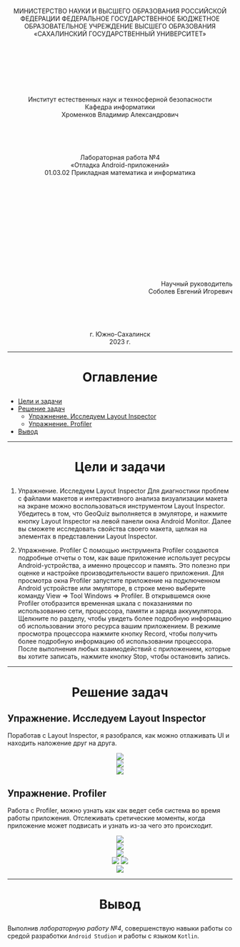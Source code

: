 <p align = "center">МИНИСТЕРСТВО НАУКИ И ВЫСШЕГО ОБРАЗОВАНИЯ
РОССИЙСКОЙ ФЕДЕРАЦИИ
ФЕДЕРАЛЬНОЕ ГОСУДАРСТВЕННОЕ БЮДЖЕТНОЕ
ОБРАЗОВАТЕЛЬНОЕ УЧРЕЖДЕНИЕ ВЫСШЕГО ОБРАЗОВАНИЯ
«САХАЛИНСКИЙ ГОСУДАРСТВЕННЫЙ УНИВЕРСИТЕТ»</p>
<br><br><br><br><br><br>
<p align = "center">Институт естественных наук и техносферной безопасности<br>Кафедра информатики<br>Хроменков Владимир Александрович</p>
<br><br><br>
<p align = "center">Лабораторная работа №4<br>«Отладка Android-приложений»<br>01.03.02 Прикладная математика и информатика</p>
<br><br><br><br><br><br><br><br><br><br><br><br>
<p align = "right">Научный руководитель<br>
Соболев Евгений Игоревич</p>
<br><br><br>
<p align = "center">г. Южно-Сахалинск<br>2023 г.</p>

***
# <p align = "center">Оглавление</p>
- [Цели и задачи](#цели-и-задачи)
- [Решение задач](#решение-задач)
    - [Упражнение. Исследуем Layout Inspector](#layout_inspector)
    - [Упражнение. Profiler](#profiler)
- [Вывод](#вывод)

***

# <p align = "center">Цели и задачи</p>

1.  Упражнение. Исследуем Layout Inspector
Для диагностики проблем с файлами макетов и интерактивного анализа визуализации макета на экране можно воспользоваться инструментом Layout Inspector. Убедитесь в том, что GeoQuiz выполняется в эмуляторе, и нажмите кнопку Layout Inspector на левой панели окна Android Monitor. Далее вы сможете исследовать свойства своего макета, щелкая на элементах в представлении Layout Inspector. 
 
2.	Упражнение. Profiler 
С помощью инструмента Profiler создаются подробные отчеты о том, как ваше приложение использует ресурсы Android-устройства, а именно процессор и память. Это полезно при оценке и настройке производительности вашего приложения. Для просмотра окна Profiler запустите приложение на подключенном Android устройстве или эмуляторе, в строке меню выберите команду View ⇒ Tool Windows ⇒ Profiler. В открывшемся окне Profiler отобразится временная шкала с показаниями по использованию сети, процессора, памяти и заряда аккумулятора. Щелкните по разделу, чтобы увидеть более подробную информацию об использовании этого ресурса вашим приложением. В режиме просмотра процессора нажмите кнопку Record, чтобы получить более подробную информацию об использовании процессора. После выполнения любых взаимодействий с приложением, которые вы хотите записать, нажмите кнопку Stop, чтобы остановить запись.

***

# <p align = "center">Решение задач</p>

## Упражнение. Исследуем Layout Inspector

Поработав с Layout Inspector, я разобрался, как можно отлаживать UI и находить наложение друг на друга.
<p align = "center">
    <img src = "images/1-1.png">
    <br>
    <img src = "images/1-2.png">
    <br>
    <img src = "images/1-3.png">
</p>

## Упражнение. Profiler 
Работа с Profiler, можно узнать как как ведет себя система во время работы приложения. 
Отслеживать сретические моменты, когда приложение может подвисать и узнать из-за чего это происходит.

<p align = "center">
    <img src = "images/2-1.png">
    <br>
    <img src = "images/2-2.png">
    <br>
    <img src = "images/2-3.png">
    <br>
    <img src = "images/2-4.png">
    <img src = "images/2-5.png">
    <br>
    <img src = "images/2-6.png">
</p>

***

# <p align = "center">Вывод</p>

Выполнив *лабораторную работу №4*, совершенствую навыки работы со средой разработки `Android Studion` и работы с языком `Kotlin`. 
